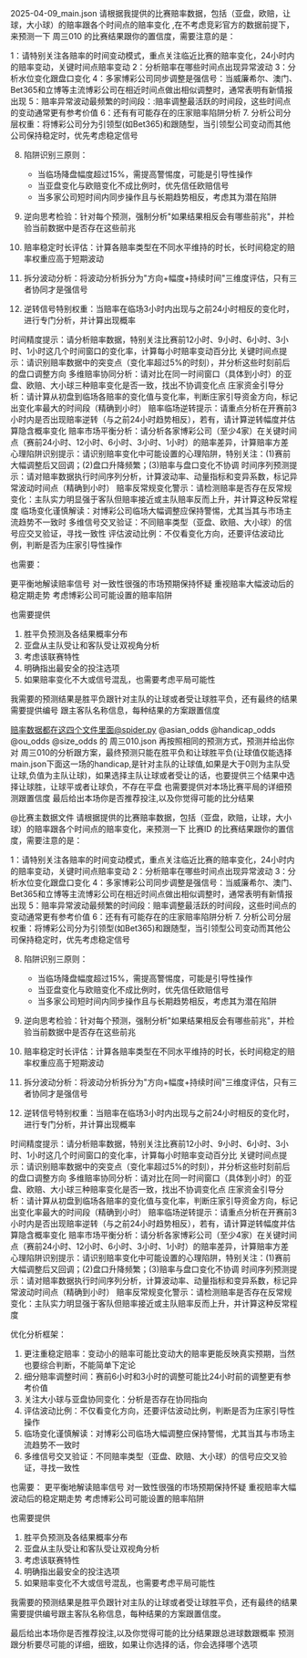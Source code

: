 2025-04-09_main.json 
请根据我提供的比赛赔率数据，包括（亚盘，欧赔，让球，大小球）的赔率跟各个时间点的赔率变化 ,在不考虑竞彩官方的数据前提下，来预测一下 周三010 的比赛结果跟你的置信度，需要注意的是：

1：请特别关注各赔率的时间变动模式，重点关注临近比赛的赔率变化，24小时内的赔率变动，关键时间点赔率变动
2：分析赔率在哪些时间点出现异常波动
3：分析水位变化跟盘口变化
4：多家博彩公司同步调整是强信号：当威廉希尔、澳门、Bet365和立博等主流博彩公司在相近时间点做出相似调整时，通常表明有新情报出现
5：赔率异常波动最频繁的时间段：:赔率调整最活跃的时间段，这些时间点的变动通常更有参考价值
6：还有有可能存在的庄家赔率陷阱分析
7. 分析公司分层权重：将博彩公司分为引领型(如Bet365)和跟随型，当引领型公司变动而其他公司保持稳定时，优先考虑稳定信号

8. 陷阱识别三原则：
   - 当临场降盘幅度超过15%，需提高警惕度，可能是引导性操作
   - 当亚盘变化与欧赔变化不成比例时，优先信任欧赔信号
   - 当多家公司短时间内同步操作且与长期趋势相反，考虑其为潜在陷阱

9. 逆向思考检验：针对每个预测，强制分析"如果结果相反会有哪些前兆"，并检验当前数据中是否存在这些前兆

10. 赔率稳定时长评估：计算各赔率类型在不同水平维持的时长，长时间稳定的赔率权重应高于短期波动

11. 拆分波动分析：将波动分析拆分为"方向+幅度+持续时间"三维度评估，只有三者协同才是强信号

12. 逆转信号特别权重：当赔率在临场3小时内出现与之前24小时相反的变化时，进行专门分析，并计算出现概率

时间精度提示：请分析赔率数据，特别关注比赛前12小时、9小时、6小时、3小时、1小时这几个时间窗口的变化率，计算每小时赔率变动百分比
关键时间点提示：请识别赔率数据中的突变点（变化率超过5%的时刻），并分析这些时刻前后的盘口调整方向
多维赔率协同分析：请对比在同一时间窗口（具体到小时）的亚盘、欧赔、大小球三种赔率变化是否一致，找出不协调变化点
庄家资金引导分析：请计算从初盘到临场各赔率的变化值与变化率，判断庄家引导资金方向，标记出变化率最大的时间段（精确到小时）
赔率临场逆转提示：请重点分析在开赛前3小时内是否出现赔率逆转（与之前24小时趋势相反），若有，请计算逆转幅度并估算隐含概率变化
赔率市场平衡分析：请分析各家博彩公司（至少4家）在关键时间点（赛前24小时、12小时、6小时、3小时、1小时）的赔率差异，计算赔率方差
心理陷阱识别提示：请识别赔率变化中可能设置的心理陷阱，特别关注：(1)赛前大幅调整后又回调；(2)盘口升降频繁；(3)赔率与盘口变化不协调
时间序列预测提示：请对赔率数据执行时间序列分析，计算波动率、动量指标和变异系数，标记异常波动时间点（精确到小时）
赔率反常规变化警示：请检测赔率是否存在反常规变化：主队实力明显强于客队但赔率接近或主队赔率反而上升，并计算这种反常程度
临场变化谨慎解读：对博彩公司临场大幅调整应保持警惕，尤其当其与市场主流趋势不一致时
多维信号交叉验证：不同赔率类型（亚盘、欧赔、大小球）的信号应交叉验证，寻找一致性
评估波动比例：不仅看变化方向，还要评估波动比例，判断是否为庄家引导性操作

也需要：

更平衡地解读赔率信号
对一致性很强的市场预期保持怀疑
重视赔率大幅波动后的稳定期走势
考虑博彩公司可能设置的赔率陷阱

也需要提供
1. 胜平负预测及各结果概率分布
2. 亚盘从主队受让和客队受让双视角分析
3. 考虑该联赛特性
4. 明确指出最安全的投注选项
5. 如果赔率变化不大或信号混乱，也需要考虑平局可能性


我需要的预测结果是胜平负跟针对主队的让球或者受让球胜平负，还有最终的结果需要提供编号 跟主客队名称信息，每种结果的方案跟置信度

赔率数据都在这四个文件里面@spider.py @asian_odds @handicap_odds @ou_odds @size_odds  的  周三010.json
再按照相同的预测方式，预测并给出你对 周三010的分析跟方案，最终预测只能在胜平负和让球胜平负(让球值仅能选择main.json下面这一场的handicap,是针对主队的让球值,如果是大于0则为主队受让球,负值为主队让球)，如果选择主队让球或者受让的话，也要提供三个结果中选择让球胜，让球平或者让球负，不存在平盘
也需要提供对本场比赛平局的详细预测跟置信度
最后给出本场你是否推荐投注,以及你觉得可能的比分结果






@比赛主数据文件 请根据提供的比赛赔率数据，包括（亚盘，欧赔，让球，大小球）的赔率跟各个时间点的赔率变化，来预测一下 比赛ID 的比赛结果跟你的置信度，需要注意的是：

1：请特别关注各赔率的时间变动模式，重点关注临近比赛的赔率变化，24小时内的赔率变动，关键时间点赔率变动
2：分析赔率在哪些时间点出现异常波动
3：分析水位变化跟盘口变化
4：多家博彩公司同步调整是强信号：当威廉希尔、澳门、Bet365和立博等主流博彩公司在相近时间点做出相似调整时，通常表明有新情报出现
5：赔率异常波动最频繁的时间段：赔率调整最活跃的时间段，这些时间点的变动通常更有参考价值
6：还有有可能存在的庄家赔率陷阱分析
7. 分析公司分层权重：将博彩公司分为引领型(如Bet365)和跟随型，当引领型公司变动而其他公司保持稳定时，优先考虑稳定信号

8. 陷阱识别三原则：
   - 当临场降盘幅度超过15%，需提高警惕度，可能是引导性操作
   - 当亚盘变化与欧赔变化不成比例时，优先信任欧赔信号
   - 当多家公司短时间内同步操作且与长期趋势相反，考虑其为潜在陷阱

9. 逆向思考检验：针对每个预测，强制分析"如果结果相反会有哪些前兆"，并检验当前数据中是否存在这些前兆

10. 赔率稳定时长评估：计算各赔率类型在不同水平维持的时长，长时间稳定的赔率权重应高于短期波动

11. 拆分波动分析：将波动分析拆分为"方向+幅度+持续时间"三维度评估，只有三者协同才是强信号

12. 逆转信号特别权重：当赔率在临场3小时内出现与之前24小时相反的变化时，进行专门分析，并计算出现概率

时间精度提示：请分析赔率数据，特别关注比赛前12小时、9小时、6小时、3小时、1小时这几个时间窗口的变化率，计算每小时赔率变动百分比
关键时间点提示：请识别赔率数据中的突变点（变化率超过5%的时刻），并分析这些时刻前后的盘口调整方向
多维赔率协同分析：请对比在同一时间窗口（具体到小时）的亚盘、欧赔、大小球三种赔率变化是否一致，找出不协调变化点
庄家资金引导分析：请计算从初盘到临场各赔率的变化值与变化率，判断庄家引导资金方向，标记出变化率最大的时间段（精确到小时）
赔率临场逆转提示：请重点分析在开赛前3小时内是否出现赔率逆转（与之前24小时趋势相反），若有，请计算逆转幅度并估算隐含概率变化
赔率市场平衡分析：请分析各家博彩公司（至少4家）在关键时间点（赛前24小时、12小时、6小时、3小时、1小时）的赔率差异，计算赔率方差
心理陷阱识别提示：请识别赔率变化中可能设置的心理陷阱，特别关注：(1)赛前大幅调整后又回调；(2)盘口升降频繁；(3)赔率与盘口变化不协调
时间序列预测提示：请对赔率数据执行时间序列分析，计算波动率、动量指标和变异系数，标记异常波动时间点（精确到小时）
赔率反常规变化警示：请检测赔率是否存在反常规变化：主队实力明显强于客队但赔率接近或主队赔率反而上升，并计算这种反常程度

优化分析框架：
1. 更注重稳定赔率：变动小的赔率可能比变动大的赔率更能反映真实预期，当然也要综合判断，不能简单下定论
2. 细分赔率调整时间：赛前6小时和3小时的调整可能比24小时前的调整更有参考价值
3. 关注大小球与亚盘协同变化：分析是否存在协同指向
4. 评估波动比例：不仅看变化方向，还要评估波动比例，判断是否为庄家引导性操作
5. 临场变化谨慎解读：对博彩公司临场大幅调整应保持警惕，尤其当其与市场主流趋势不一致时
6. 多维信号交叉验证：不同赔率类型（亚盘、欧赔、大小球）的信号应交叉验证，寻找一致性

也需要：
更平衡地解读赔率信号
对一致性很强的市场预期保持怀疑
重视赔率大幅波动后的稳定期走势
考虑博彩公司可能设置的赔率陷阱

也需要提供
1. 胜平负预测及各结果概率分布
2. 亚盘从主队受让和客队受让双视角分析
3. 考虑该联赛特性
4. 明确指出最安全的投注选项
5. 如果赔率变化不大或信号混乱，也需要考虑平局可能性

我需要的预测结果是胜平负跟针对主队的让球或者受让球胜平负，还有最终的结果需要提供编号跟主客队名称信息，每种结果的方案跟置信度。

最后给出本场你是否推荐投注,以及你觉得可能的比分结果跟总进球数跟概率
预测跟分析要尽可能的详细，细致，如果让你选择的话，你会选择哪个选项
